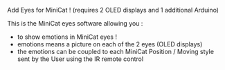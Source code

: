 Add Eyes for MiniCat ! (requires 2 OLED displays and 1 additional Arduino) 

This is the MiniCat eyes software allowing you :
- to show emotions in MiniCat eyes !
- emotions means a picture on each of the 2 eyes (OLED displays)
- the emotions can be coupled to each MiniCat Position / Moving style sent by the User using the IR remote control
